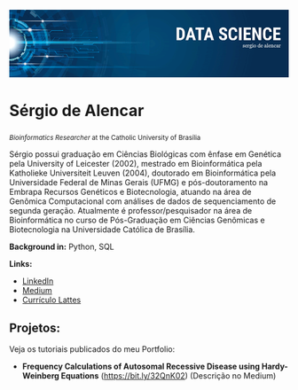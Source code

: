 
<p align="center">
	<img src="https://github.com/sergiodealencar/sergiodealencar/blob/master/banner.png">
</p>

# Sérgio de Alencar
<sub>*Bioinformatics Researcher* at the Catholic University of Brasília</sub>

Sérgio possui graduação em Ciências Biológicas com ênfase em Genética pela University of Leicester (2002), mestrado em Bioinformática pela Katholieke Universiteit Leuven (2004), doutorado em Bioinformática pela Universidade Federal de Minas Gerais (UFMG) e pós-doutoramento na Embrapa Recursos Genéticos e Biotecnologia, atuando na área de Genômica Computacional com análises de dados de sequenciamento de segunda geração. Atualmente é professor/pesquisador na área de Bioinformática no curso de Pós-Graduação em Ciências Genômicas e Biotecnologia na Universidade Católica de Brasília.

**Background in:** Python, SQL

**Links:**
* [LinkedIn](https://bit.ly/2QO3nLd)
* [Medium](https://medium.com/@sergiodealencar)
* [Currículo Lattes](http://lattes.cnpq.br/7981398735404589)


## Projetos:
Veja os tutoriais publicados do meu Portfolio:

* **Frequency Calculations of Autosomal Recessive Disease using Hardy-Weinberg Equations** (https://bit.ly/32QnK02) (Descrição no Medium)
